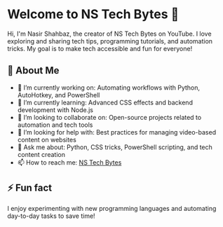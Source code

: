 # Welcome to NS Tech Bytes 👋

Hi, I'm Nasir Shahbaz, the creator of NS Tech Bytes on YouTube. I love exploring and sharing tech tips, programming tutorials, and automation tricks. My goal is to make tech accessible and fun for everyone!

## 🚀 About Me

- 🔭 I’m currently working on: Automating workflows with Python, AutoHotkey, and PowerShell
- 🌱 I’m currently learning: Advanced CSS effects and backend development with Node.js
- 👯 I’m looking to collaborate on: Open-source projects related to automation and tech tools
- 🤔 I’m looking for help with: Best practices for managing video-based content on websites
- 💬 Ask me about: Python, CSS tricks, PowerShell scripting, and tech content creation
- 📫 How to reach me: [NS Tech Bytes](https://youtube.com/@nstechbytes?si=JyH9UVx6ubwrSGP2)

## ⚡ Fun fact

I enjoy experimenting with new programming languages and automating day-to-day tasks to save time!


